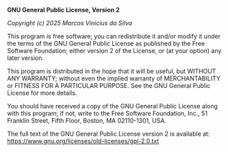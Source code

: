 **GNU General Public License, Version 2**

*Copyright (c) 2025 Marcos Vinicius da Silva*

This program is free software; you can redistribute it and/or modify it under the terms of the GNU General Public License as published by the Free Software Foundation; either version 2 of the License, or (at your option) any later version.

This program is distributed in the hope that it will be useful, but WITHOUT ANY WARRANTY; without even the implied warranty of MERCHANTABILITY or FITNESS FOR A PARTICULAR PURPOSE. See the GNU General Public License for more details.

You should have received a copy of the GNU General Public License along with this program; if not, write to the Free Software Foundation, Inc., 51 Franklin Street, Fifth Floor, Boston, MA 02110-1301, USA.

The full text of the GNU General Public License version 2 is available at:
https://www.gnu.org/licenses/old-licenses/gpl-2.0.txt